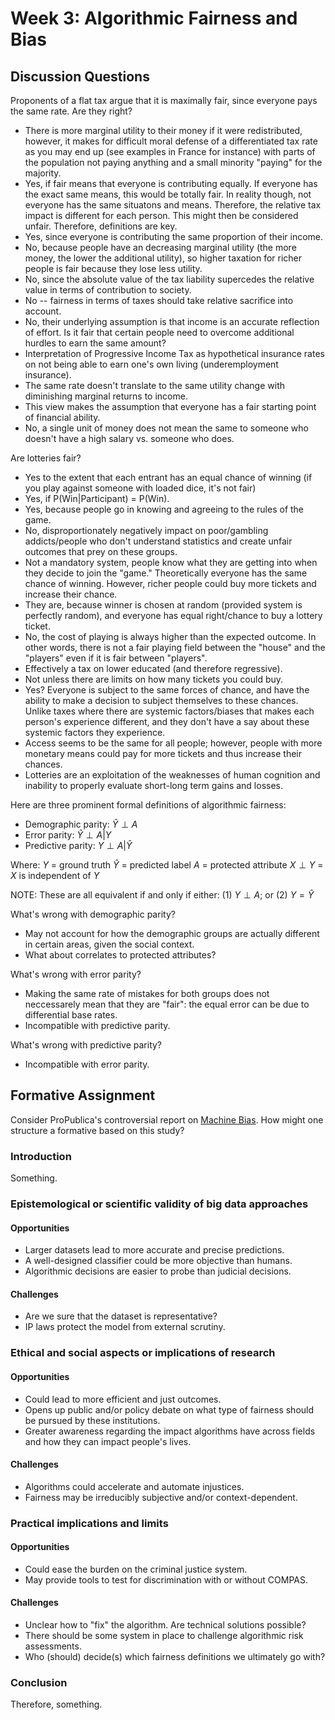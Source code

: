 # Week 3: Algorithmic Fairness and Bias

## Discussion Questions

Proponents of a flat tax argue that it is maximally fair, since everyone pays the same rate. Are they right?

* There is more marginal utility to their money if it were redistributed, however, it makes for difficult moral defense of a differentiated tax rate as you may end up (see examples in France for instance) with parts of the population not paying anything and a small minority "paying" for the majority.
* Yes, if fair means that everyone is contributing equally. If everyone has the exact same means, this would be totally fair. In reality though, not everyone has the same situatons and means. Therefore, the relative tax impact is different for each person. This might then be considered unfair. Therefore, definitions are key.
* Yes, since everyone is contributing the same proportion of their income.
* No, because people have an decreasing marginal utility (the more money, the lower the additional utility), so higher taxation for richer people is fair because they lose less utility.
* No, since the absolute value of the tax liability supercedes the relative value in terms of contribution to society.
* No -- fairness in terms of taxes should take relative sacrifice into account.
* No, their underlying assumption is that income is an accurate reflection of effort. Is it fair that certain people need to overcome additional hurdles to earn the same amount?
* Interpretation of Progressive Income Tax as hypothetical insurance rates on not being able to earn one's own living (underemployment insurance).
* The same rate doesn't translate to the same utility change with diminishing marginal returns to income.
* This view makes the assumption that everyone has a fair starting point of financial ability.
* No, a single unit of money does not mean the same to someone who doesn't have a high salary vs. someone who does.

Are lotteries fair?

* Yes to the extent that each entrant has an equal chance of winning (if you play against someone with loaded dice, it's not fair)
* Yes, if P(Win|Participant) = P(Win).
* Yes, because people go in knowing and agreeing to the rules of the game.
* No, disproportionately negatively impact on poor/gambling addicts/people who don't understand statistics and create unfair outcomes that prey on these groups.
* Not a mandatory system, people know what they are getting into when they decide to join the "game." Theoretically everyone has the same chance of winning. However, richer people could buy more tickets and increase their chance. 
* They are, because winner is chosen at random (provided system is perfectly random), and everyone has equal right/chance to buy a lottery ticket.
* No, the cost of playing is always higher than the expected outcome. In other words, there is not a fair playing field between the "house" and the "players" even if it is fair between "players".
* Effectively a tax on lower educated (and therefore regressive).
* Not unless there are limits on how many tickets you could buy. 
* Yes? Everyone is subject to the same forces of chance, and have the ability to make a decision to subject themselves to these chances. Unlike taxes where there are systemic factors/biases that makes each person's experience different, and they don't have a say about these systemic factors they experience.
* Access seems to be the same for all people; however, people with more monetary means could pay for more tickets and thus increase their chances.
* Lotteries are an exploitation of the weaknesses of human cognition and inability to properly evaluate short-long term gains and losses.

Here are three prominent formal definitions of algorithmic fairness:
* Demographic parity: $\widehat{Y} \perp A$
* Error parity: $\widehat{Y} \perp A | Y$
* Predictive parity: $Y \perp A | \widehat{Y}$

Where:
$Y$ = ground truth
$\widehat{Y}$ = predicted label
$A$ = protected attribute
$X \perp Y$ = $X$ is independent of $Y$

NOTE: These are all equivalent if and only if either:
(1) $Y \perp A$; or
(2) $Y = \widehat{Y}$

What's wrong with demographic parity?
* May not account for how the demographic groups are actually different in certain areas, given the social context. 
* What about correlates to protected attributes?

What's wrong with error parity?
* Making the same rate of mistakes for both groups does not neccessarely mean that they are "fair": the equal error can be due to differential base rates.
* Incompatible with predictive parity.

What's wrong with predictive parity?
* Incompatible with error parity.

## Formative Assignment

Consider ProPublica's controversial report on [Machine Bias](https://www.propublica.org/article/machine-bias-risk-assessments-in-criminal-sentencing). How might one structure a formative based on this study?

### Introduction
Something.

### Epistemological or scientific validity of big data approaches

#### Opportunities
* Larger datasets lead to more accurate and precise predictions.
* A well-designed classifier could be more objective than humans.
* Algorithmic decisions are easier to probe than judicial decisions.

#### Challenges
* Are we sure that the dataset is representative?
* IP laws protect the model from external scrutiny.

### Ethical and social aspects or implications of research

#### Opportunities
* Could lead to more efficient and just outcomes.
* Opens up public and/or policy debate on what type of fairness should be pursued by these institutions.
* Greater awareness regarding the impact algorithms have across fields and how they can impact people's lives.

#### Challenges
* Algorithms could accelerate and automate injustices.
* Fairness may be irreducibly subjective and/or context-dependent.

### Practical implications and limits

#### Opportunities
* Could ease the burden on the criminal justice system.
* May provide tools to test for discrimination with or without COMPAS.

#### Challenges
* Unclear how to "fix" the algorithm. Are technical solutions possible?
* There should be some system in place to challenge algorithmic risk assessments.
* Who (should) decide(s) which fairness definitions we ultimately go with?

### Conclusion
Therefore, something.



